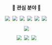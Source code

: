 <h3 align="center"> 🔨 관심 분야 🔨 </h3>

<p align="center">
  <img src="https://img.shields.io/badge/Android-3DDC84?style=flat-square&logo=Android&logoColor=white"/></a>&nbsp 
  <img src="https://img.shields.io/badge/Kotlin-0095D5?style=flat-square&logo=Kotlin&logoColor=white"/></a>&nbsp 
  <img src="https://img.shields.io/badge/Java-007396?style=flat-square&logo=Java&logoColor=white"/></a>&nbsp 
  <img src="https://img.shields.io/badge/ReactiveX-B7178C?style=flat-square&logo=ReactiveX&logoColor=white"/></a>&nbsp 
  <img src="https://img.shields.io/badge/Swift-FA7343?style=flat-square&logo=Swift&logoColor=white"/></a>&nbsp 
  <img src="https://img.shields.io/badge/Flutter-02569B?style=flat-square&logo=Flutter&logoColor=white"/></a>&nbsp 
</p>




<p align="center">
  <img align="center" src="https://github-readme-stats.vercel.app/api?username=eosr14&show_icons=true" />
</p>


<p align="center">
  <a href="https://eosr14.tistory.com/"><img src="https://img.shields.io/badge/Blog-11B48A?style=flat-square&logo=Vimeo&logoColor=white&link=https://eosr14.tistory.com/"/></a>&nbsp
  <a href="https://www.linkedin.com/in/%EA%B4%91%ED%9D%AC-%EC%8B%A0-9a8084bb/"><img src="https://img.shields.io/badge/LinkedIn-0A66C2?style=flat-square&logo=LinkedIn&logoColor=white&link=https://www.linkedin.com/in/%EA%B4%91%ED%9D%AC-%EC%8B%A0-9a8084bb/"/></a>&nbsp
  <a href="mailto:eosr4@naver.com"><img src="https://img.shields.io/badge/Mail-03C75A?style=flat-square&logo=Naver&logoColor=white&link=eosr4@naver.com"/></a>
</p>
<br>

